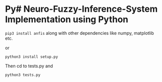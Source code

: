 # Py# Neuro-Fuzzy-Inference-System Implementation using Python

```pip3 install anfis``` along with other dependencies like numpy, matplotlib etc.
<br>

or <br>

```python3 install setup.py```

Then cd to tests.py and
<br>

```python3 tests.py```
